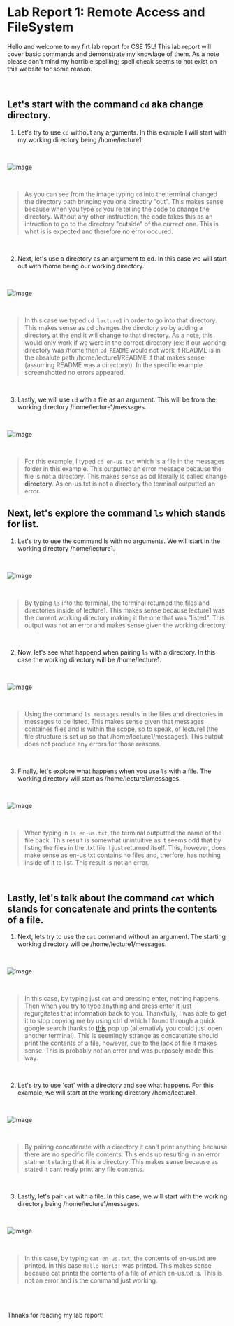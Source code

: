 # **Lab Report 1: Remote Access and FileSystem**

Hello and welcome to my firt lab report for CSE 15L! This lab report will cover basic commands and demonstrate my knowlage of them. 
As a note please don't mind my horrible spelling; spell cheak seems to not exist on this website for some reason.

<br>  

## Let's start with the command `cd` aka change directory.
1. Let's try to use `cd` without any arguments. In this example I will start with my working directory being /home/lecture1.
   
<br> 

![Image](cd1.png)

<br>

> As you can see from the image typing `cd` into the terminal changed the directory path bringing you one directiry "out". This makes
sense because when you type `cd` you're telling the code to change the directory. Without any other instruction, the code takes this as an
intruction to go to the directory "outside" of the currect one. This is what is is expected and therefore no error occured.

<br>  

2. Next, let's use a directory as an argument to cd. In this case we will start out with /home being our working directory.

<br>

![Image](cd2.png)

<br>

> In this case we typed `cd lecture1` in order to go into that directory. This makes sense as cd changes the directory so by adding a directory at the end
it will change to that directory. As a note, this would only work if we were in the correct directory (ex: if our working directory was /home then `cd README`
would not work if README is in the absalute path /home/lecture1/README if that makes sense (assuming README was a directory)). In the specific example screenshotted
no errors appeared.

<br>

3. Lastly, we will use `cd` with a file as an argument. This will be from the working directory /home/lecture1/messages.

<br>  

![Image](cd3.png)

<br>  

> For this example, I typed `cd en-us.txt` which is a file in the messages folder in this example. This outputted an error message because the file is not a directory.
This makes sense as cd literally is called change **directory**. As en-us.txt is not a directory the terminal outputted an error.

## Next, let's explore the command `ls` which stands for list.
1. Let's try to use the command ls with no arguments. We will start in the working directory /home/lecture1.

<br>

![Image](ls1.png)

<br>

> By typing `ls` into the terminal, the terminal returned the files and directories inside of lecture1. This makes sense because lecture1 was the current working
directory making it the one that was "listed". This output was not an error and makes sense given the working directory. 

<br>

2. Now, let's see what happend when pairing `ls` with a directory. In this case the working directory will be /home/lecture1.

<br>

![Image](ls2.png)

<br>

> Using the command `ls messages` results in the files and directories in messages to be listed. This makes sense given that messages containes files and 
is within the scope, so to speak, of lecture1 (the file structure is set up so that /home/lecture1/messages). This output does not produce any errors for those reasons. 

<br>

3. Finally, let's explore what happens when you use `ls` with a file. The working directory will start as /home/lecture1/messages.

<br>

![Image](ls3.png)

<br>

> When typing in `ls en-us.txt`, the terminal outputted the name of the file back. This result is somewhat unintuitive as it seems odd that by listing the files in
the .txt file it just returned itself. This, however, does make sense as en-us.txt contains no files and, therfore, has nothing inside of it to list. This result is not
an error. 

<br>

## Lastly, let's talk about the command `cat` which stands for concatenate and prints the contents of a file.
1. Next, lets try to use the `cat` command without an argument. The starting working directory will be /home/lecture1/messages.

<br>

![Image](cat1.png)

<br>

> In this case, by typing just `cat` and pressing enter, nothing happens. Then when you try to type anything and press enter it just regurgitates that
information back to you. Thankfully, I was able to get it to stop copying me by using ctrl d which I found through a quick google search thanks to [this](https://www.google.com/search?q=how+to+stop+cat+in+terminal+from+command+line&oq=how+to+stop+cat+in+terminal+from+co&gs_lcrp=EgZjaHJvbWUqBwgBECEYoAEyBggAEEUYOTIHCAEQIRigATIHCAIQIRigATIHCAMQIRigATIHCAQQIRigATIHCAUQIRirAjIHCAYQIRirAjIHCAcQIRifBdIBCTIwMzE3ajBqOagCALACAA&sourceid=chrome&ie=UTF-8)
pop up (alternativly you could just open another terminal). This is seemingly strange as concatenate should print the contents of a file, however, due to the lack of
file it makes sense. This is probably not an error and was purposely made this way.

<br>

2. Let's try to use 'cat' with a directory and see what happens. For this example, we will start at the working directory /home/lecture1.
   
<br>

![Image](cat2.png)

<br>

> By pairing concatenate with a directory it can't print anything because there are no specific file contents. This ends up resulting in an error statment
stating that it is a directory. This makes sense because as stated it cant realy print any file contents.

<br>

3. Lastly, let's pair `cat` with a file. In this case, we will start with the working directory being /home/lecture1/messages.
   
<br>

![Image](cat3.png)

<br>

> In this case, by typing `cat en-us.txt`, the contents of en-us.txt are printed. In this case `Hello World!` was printed. This makes sense because cat prints the
contents of a file of which en-us.txt is. This is not an error and is the command just working. 

<br>

<br>

Thnaks for reading my lab report!
